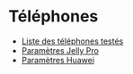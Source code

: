 # Téléphones

- [Liste des téléphones testés](../CompatiblePhones/ListOfTestedPhones.md)
- [Paramètres Jelly Pro](../CompatiblePhones/Jelly.md)
- [Paramètres Huawei](../CompatiblePhones/Huawei.md)
